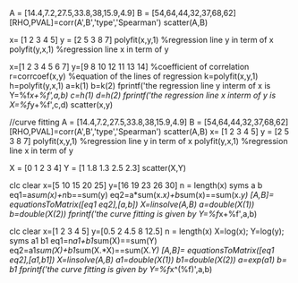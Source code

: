 A = [14.4,7.2,27.5,33.8,38,15.9,4.9] 
B = [54,64,44,32,37,68,62] 
[RHO,PVAL]=corr(A',B','type','Spearman') 
scatter(A,B)



x= [1 2 3 4 5] 
y = [2 5 3 8 7] 
polyfit(x,y,1) %regression line y in term of x
polyfit(y,x,1) %regression line x in term of y

x=[1 2 3 4 5 6 7] 
y=[9 8 10 12 11 13 14] 
%coefficient of correlation
r=corrcoef(x,y) 
%equation of the lines of regression
k=polyfit(x,y,1) 
h=polyfit(y,x,1) 
a=k(1) 
b=k(2) 
fprintf('the regression line y interm of x is Y=%f*x+%f',a,b) 
c=h(1) 
d=h(2) 
fprintf('the regression line x interm of y is X=%f*y+%f',c,d) 
scatter(x,y)


//curve fitting
A = [14.4,7.2,27.5,33.8,38,15.9,4.9] 
B = [54,64,44,32,37,68,62]
[RHO,PVAL]=corr(A',B','type','Spearman') 
scatter(A,B) 
x= [1 2 3 4 5] 
y = [2 5 3 8 7] 
polyfit(x,y,1) %regression line y in term of x
polyfit(y,x,1) %regression line x in term of y

X = [0 1 2 3 4] 
Y = [1 1.8 1.3 2.5 2.3] 
scatter(X,Y) 


clc 
clear 
x=[5 10 15 20 25] 
y=[16 19 23 26 30] 
n = length(x) 
syms a b 
eq1=a*sum(x)+n*b==sum(y) 
eq2=a*sum(x.*x)+b*sum(x)==sum(x.*y) 
[A,B]= equationsToMatrix([eq1 eq2],[a,b]) 
X=linsolve(A,B) 
a=double(X(1)) 
b=double(X(2)) 
fprintf('the curve fitting is given by Y=%f*x+%f',a,b)

clc 
clear 
x=[1 2 3 4 5] 
y=[0.5 2 4.5 8 12.5] 
n = length(x) 
X=log(x); 
Y=log(y); 
syms a1 b1 
eq1=n*a1+b1*sum(X)==sum(Y) 
eq2=a1*sum(X)+b1*sum(X.*X)==sum(X.*Y) 
[A,B]= equationsToMatrix([eq1 eq2],[a1,b1]) 
X=linsolve(A,B) 
a1=double(X(1)) 
b1=double(X(2)) 
a=exp(a1) 
b= b1 
fprintf('the curve fitting is given by Y=%f*x^(%f)',a,b) 

